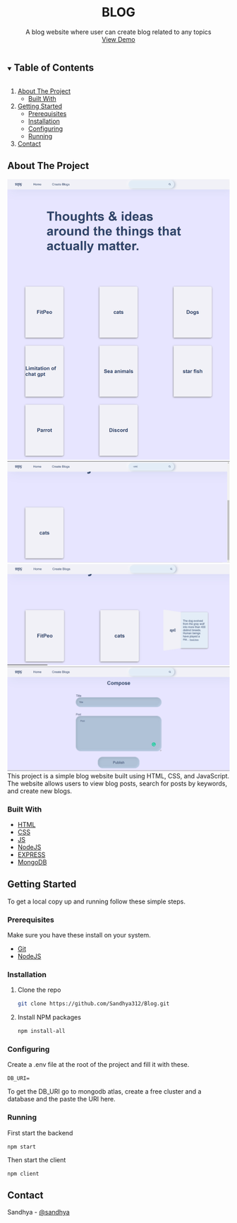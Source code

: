 <!-- PROJECT LOGO -->

  <h1 align="center">BLOG</h1>
  <p align="center">
   	A blog website where user can create blog related to any topics
    <br />
    <a href="https://github.com/Sandhya312/Blog">View Demo</a>
    
  </p>
</p>



<!-- TABLE OF CONTENTS -->
<details open="open">
  <summary><h2 style="display: inline-block">Table of Contents</h2></summary>
  <ol>
    <li>
      <a href="#about-the-project">About The Project</a>
      <ul>
        <li><a href="#built-with">Built With</a></li>
      </ul>
    </li>
    <li>
      <a href="#getting-started">Getting Started</a>
      <ul>
        <li><a href="#prerequisites">Prerequisites</a></li>
        <li><a href="#installation">Installation</a></li>
				<li><a href="#configuring">Configuring</a></li>
				<li><a href="#running">Running</a></li>
      </ul>
    </li>
    <li><a href="#contact">Contact</a></li>
  </ol>
</details>



<!-- ABOUT THE PROJECT -->
## About The Project
![](/public/img/ss1.png)
![](/public/img/ss2.png)
![](/public/img/ss3.png)
![](/public/img/ss4.png)
This project is a simple blog website built using HTML, CSS, and JavaScript. The website allows users to view blog posts, search for posts by keywords, and create new blogs.
### Built With

* [HTML](https://developer.mozilla.org/en-US/docs/web/html)
* [CSS](https://developer.mozilla.org/en-US/docs/web/css)
* [JS](https://developer.mozilla.org/en-US/docs/Web/javascript)
* [NodeJS](https://nodejs.org/en)
* [EXPRESS](https://expressjs.com/)
* [MongoDB](https://www.mongodb.com/)


<!-- GETTING STARTED -->
## Getting Started

To get a local copy up and running follow these simple steps.

### Prerequisites

Make sure you have these install on your system.
* [Git](https://nodejs.org/en/download/)
* [NodeJS](https://nodejs.org/en/download/)

### Installation

1. Clone the repo
   ```sh
   git clone https://github.com/Sandhya312/Blog.git
   ```
2. Install NPM packages
   ```sh
   npm install-all
   ```

### Configuring
Create a .env file at the root of the project and fill it with these.

```
DB_URI=
```

To get the DB_URI go to mongodb atlas, create a free cluster and a database and the paste the URI here.

### Running

First start the backend

```
npm start
```

Then start the client
```
npm client
```

<!-- CONTACT -->
## Contact

Sandhya - [@sandhya](https://www.linkedin.com/in/sandhyakumarii/)
